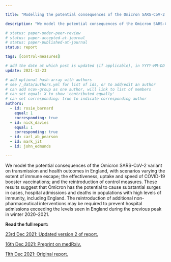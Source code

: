 ```yaml
---

title: "Modelling the potential consequences of the Omicron SARS-CoV-2 variant in England"

description: "We model the potential consequences of the Omicron SARS-CoV-2 variant on transmission and health outcomes in England."

# status: paper-under-peer-review
# status: paper-accepted-at-journal
# status: paper-published-at-journal
status: report

tags: [control-measures]

# add the date at which post is updated (if applicable), in YYYY-MM-DD
update: 2021-12-23

# add optional hash-array with authors
# see /_data/authors.yml for list of ids, or to add/edit an author
# can add ncov-group as one author, will link to list of members
# can set equal: X to show 'contributed equally'
# can set corresponding: true to indicate corresponding author 
authors:
  - id: rosie_barnard
    equal: 1
    corresponding: true
  - id: nick_davies
    equal: 1
    corresponding: true
  - id: carl_ab_pearson
  - id: mark_jit
  - id: john_edmunds

---
```


We model the potential consequences of the Omicron SARS-CoV-2 variant on transmission and health outcomes in England, with scenarios varying the extent of immune escape; the effectiveness, uptake and speed of COVID-19 booster vaccinations; and the reintroduction of control measures. These results suggest that Omicron has the potential to cause substantial surges in cases, hospital admissions and deaths in populations with high levels of immunity, including England. The reintroduction of additional non-pharmaceutical interventions may be required to prevent hospital admissions exceeding the levels seen in England during the previous peak in winter 2020–2021.

**Read the full report:**

[23rd Dec 2021: Updated version 2 of report.](reports/omicron_england/report_23_dec_2021.pdf)

[16th Dec 2021: Preprint on medRxiv.](https://www.medrxiv.org/content/10.1101/2021.12.15.21267858v1)

[11th Dec 2021: Original report.](reports/omicron_england/report_11_dec_2021.pdf)
